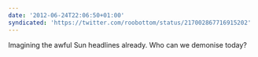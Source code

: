 ```yaml
---
date: '2012-06-24T22:06:50+01:00'
syndicated: 'https://twitter.com/roobottom/status/217002867716915202'
---
```

Imagining the awful Sun headlines already. Who can we demonise today?
